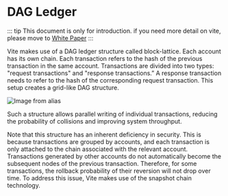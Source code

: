 # DAG Ledger

::: tip
This document is only for introduction. if you need more detail on vite, please move to [White Paper](https://github.com/vitelabs/whitepaper/blob/master/vite_en.pdf)
:::

Vite makes use of a DAG ledger structure called block-lattice. Each account has its own chain. Each transaction refers to the hash of the previous transaction in the same account. Transactions are divided into two types: "request transactions" and "response transactions.”  A response transaction needs to refer to the hash of the corresponding request transaction. This setup creates a grid-like DAG structure. 

![Image from alias](~images/dag-ledger.png)

Such a structure allows parallel writing of individual transactions, reducing the probability of collisions and improving system throughput.

Note that this structure has an inherent deficiency in security.   This is because transactions are grouped by accounts, and each transaction is only attached to the chain associated with the relevant account. Transactions generated by other accounts do not automatically become the subsequent nodes of the previous transaction. Therefore, for some transactions, the rollback probability of their reversion will not drop over time.  To address this issue, Vite makes use of the snapshot chain technology.
